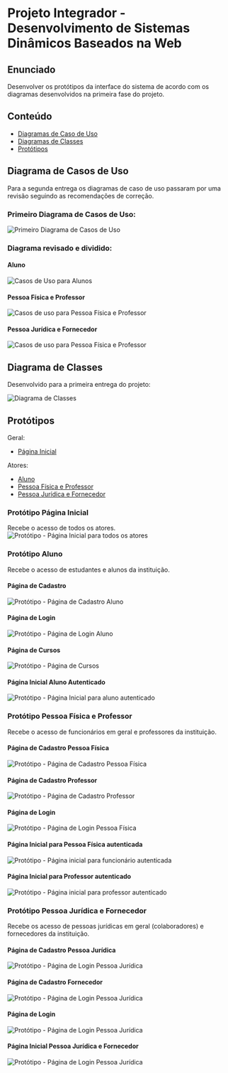 # Projeto Integrador - Desenvolvimento de Sistemas Dinâmicos Baseados na Web

## Enunciado
Desenvolver os protótipos da interface do sistema de acordo com os diagramas desenvolvidos na primeira fase do projeto.

## Conteúdo
- [Diagramas de Caso de Uso](#diagrama-de-casos-de-uso)
- [Diagramas de Classes](#diagrama-de-classes)
- [Protótipos](#protótipos)

## Diagrama de Casos de Uso
Para a segunda entrega os diagramas de caso de uso passaram por uma revisão seguindo as recomendações de correção.

### Primeiro Diagrama de Casos de Uso:
![Primeiro Diagrama de Casos de Uso](./casos-de-uso/casos-de-uso-1-entrega.png)

### Diagrama revisado e dividido:

#### Aluno
![Casos de Uso para Alunos](./casos-de-uso/casos-de-uso-aluno.png)

#### Pessoa Física e Professor
![Casos de uso para Pessoa Física e Professor](./casos-de-uso/casos-de-uso-pessoa-fisica-professor.png)

#### Pessoa Jurídica e Fornecedor
![Casos de uso para Pessoa Física e Professor](./casos-de-uso/casos-de-uso-pessoa-juridica.png)

## Diagrama de Classes
Desenvolvido para a primeira entrega do projeto:

![Diagrama de Classes](./diagrama-de-classes/diagrama-de-casses.png)

## Protótipos
Geral:
- [Página Inicial](#protótipo-página-inicial)

Atores:
- [Aluno](#protótipo-aluno)
- [Pessoa Física e Professor](#protótipo-pessoa-física-e-professor)
- [Pessoa Jurídica e Fornecedor](#protótipo-pessoa-jurídica-e-fornecedor)

### Protótipo Página Inicial
Recebe o acesso de todos os atores.
![Protótipo - Página Inicial para todos os atores](./prototipos/pagina-inicial.png)

### Protótipo Aluno
Recebe o acesso de estudantes e alunos da instituição.

#### Página de Cadastro
![Protótipo - Página de Cadastro Aluno](./prototipos/aluno/cadastro.png)

#### Página de Login
![Protótipo - Página de Login Aluno](./prototipos/aluno/login.png)

#### Página de Cursos
![Protótipo - Página de Cursos](./prototipos/aluno/cursos.png)

#### Página Inicial Aluno Autenticado
![Protótipo - Página Inicial para aluno autenticado](./prototipos/aluno/autenticado.png)

### Protótipo Pessoa Física e Professor
Recebe o acesso de funcionários em geral e professores da instituição.

#### Página de Cadastro Pessoa Física
![Protótipo - Página de Cadastro Pessoa Física](./prototipos/pessoa-fisica/cadastro-pessoa-fisica.png)

#### Página de Cadastro Professor
![Protótipo - Página de Cadastro Professor](./prototipos/pessoa-fisica/cadastro-professor.png)

#### Página de Login
![Protótipo - Página de Login Pessoa Física](./prototipos/pessoa-fisica/login.png)

#### Página Inicial para Pessoa Física autenticada
![Protótipo - Página inicial para funcionário autenticada](./prototipos/pessoa-fisica/pessoa-fisica-autenticada.png)

#### Página Inicial para Professor autenticado
![Protótipo - Página inicial para professor autenticado](./prototipos/pessoa-fisica/professor-autenticado.png)

### Protótipo Pessoa Jurídica e Fornecedor
Recebe os acesso de pessoas jurídicas em geral (colaboradores) e fornecedores da instituição.

#### Página de Cadastro Pessoa Jurídica
![Protótipo - Página de Login Pessoa Jurídica](./prototipos/pessoa-juridica/cadastro-pessoa-juridica.png)

#### Página de Cadastro Fornecedor
![Protótipo - Página de Login Pessoa Jurídica](./prototipos/pessoa-juridica/cadastro-fornecedor.png)

#### Página de Login
![Protótipo - Página de Login Pessoa Jurídica](./prototipos/pessoa-juridica/login.png)

#### Página Inicial Pessoa Jurídica e Fornecedor
![Protótipo - Página de Login Pessoa Jurídica](./prototipos/pessoa-juridica/autenticado.png)